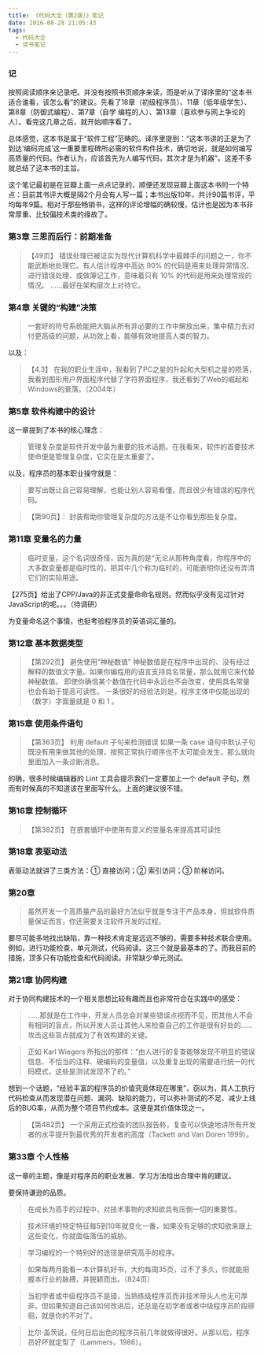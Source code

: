 ```yaml
---
title: 《代码大全（第2版）》笔记
date: 2016-08-28 21:05:43
tags: 
  - 代码大全
  - 读书笔记
---
```


### 记


按照阅读顺序来记录吧。并没有按照书页顺序来读，而是听从了译序里的“这本书适合谁看，该怎么看”的建议。先看了18章（初级程序员）、11章（低年级学生）、第8章（防御式编程）、第7章（自学
编程的人）、第13章（喜欢参与网上争论的人）。看完这几章之后，就开始顺序看了。

总体感觉，这本书是属于“软件工程”范畴的。译序里提到：“这本书讲的正是为了到达‘编码完成’这一重要里程碑所必需的软件构件技术，确切地说，就是如何编写高质量的代码。作者认为，应该首先为人编写代码，其次才是为机器”。这差不多就总结了这本书的主旨。

这个笔记最初是在豆瓣上面一点点记录的，顺便还发现豆瓣上面这本书的一个特点：目前其书评大概是隔2个月会有人写一篇；本书出版10年，共计90篇书评，平均每年9篇。相对于那些畅销书，这样的评论增幅的确较慢，估计也是因为本书非常厚重、比较偏技术类的缘故了。

<!-- more -->

### 第3章 三思而后行：前期准备


> 【49页】
> 错误处理已被证实为现代计算机科学中最棘手的问题之一，你不能武断地处理它。有人估计程序中高达 90% 的代码是用来处理异常情况、进行错误处理、或做簿记工作，意味着只有 10% 的代码是用来处理常规的情况。
> ……最好在架构层次上对待它。


### 第4章 关键的“构建”决策

> 一套好的符号系统能把大脑从所有非必要的工作中解放出来，集中精力去对付更高级的问题，从功效上看，能够有效地提高人类的智力。

以及：

>【4.3】
> 在我的职业生涯中，我看到了PC之星的升起和大型机之星的陨落，我看到图形用户界面程序代替了字符界面程序，我还看到了Web的崛起和Windows的衰落。（2004年）


### 第5章 软件构建中的设计

这一章提到了本书的核心理念：

> 管理复杂度是软件开发中最为重要的技术话题。在我看来，软件的首要技术使命便是管理复杂度，它实在是太重要了。

以及，程序员的基本职业操守就是：

> 要写出既让自己容易理解，也能让别人容易看懂，而且很少有错误的程序代码。

>【第90页】：
> 封装帮助你管理复杂度的方法是不让你看到那些复杂度。


### 第11章 变量名的力量


> 临时变量，这个名词很奇怪，因为真的是“无论从那种角度看，你程序中的大多数变量都是临时性的。把其中几个称为临时的，可能表明你还没有弄清它们的实际用途。

【275页】给出了CPP/Java的非正式变量命命名规则。然而似乎没有见过针对JavaScript的呢。。。（待调研）

为变量命名这个事情，也挺考验程序员的英语词汇量的。


### 第12章 基本数据类型


>【第292页】
> 避免使用“神秘数值” 神秘数值是在程序中出现的、没有经过解释的数值文字量。如果你编程用的语言支持具名常量，那么就用它来代替神秘数值。
> 即使你确信某个数值在代码中永远也不会改变，使用具名常量也会有助于提高可读性。
> 一条很好的经验法则是，程序主体中仅能出现的（数字）字面量就是 0 和 1 。

### 第15章 使用条件语句


> 【第363页】
> 利用 default 子句来检测错误
> 如果一条 case 语句中默认子句既没有用来做其他的处理，按照正常执行顺序也不太可能会发生，那么就向里面加入一条诊断消息。

的确，很多时候编辑器的 Lint 工具会提示我们一定要加上一个 default 子句，然而有时候真的不知道该在里面写什么。上面的建议很不错。


### 第16章 控制循环


> 【第382页】
> 在嵌套循环中使用有意义的变量名来提高其可读性


### 第18章 表驱动法

表驱动法就讲了三类方法：① 直接访问；② 索引访问；③ 阶梯访问。

### 第20章


> 虽然开发一个高质量产品的最好方法似乎就是专注于产品本身，但就软件质量保证而言，你还需要关注软件开发的过程。

要尽可能多地找出缺陷，靠一种技术肯定是远远不够的，需要多种技术联合使用。例如，进行功能检查，单元测试，代码阅读。这三个就是最基本的了。而我目前的措施，顶多只有功能检查和代码阅读。非常缺少单元测试。

### 第21章 协同构建


对于协同构建技术的一个相关思想比较有趣而且也非常符合在实践中的感受：

> ……那就是在工作中，开发人员总会对某些错误点视而不见，而其他人不会有相同的盲点，所以开发人员让其他人来检查自己的工作是很有好处的……攻击这些盲点就成为了有效构建的关键。

> 正如 Karl Wiegers 所指出的那样：“由人进行的复查能够发现不明显的错误信息、不恰当的注释、硬编码的变量值，以及重复出现的需要进行统一的代码模式，这些是测试发现不了的。”

想到一个话题，“经验丰富的程序员的价值究竟体现在哪里”，窃以为，其人工执行代码检查从而发现潜在问题、漏洞、缺陷的能力，可以弥补测试的不足、减少上线后的BUG率，从而为整个项目节约成本。这便是其价值体现之一。


> 【第482页】
> 一个采用正式检查的团队报告称，复查可以快速地讲所有开发者的水平提升到最优秀的开发者的高度（Tackett and Van Doren 1999）。


### 第33章 个人性格

这一章的主题，像是对程序员的职业发展、学习方法给出合理中肯的建议。

要保持谦逊的品质。

> 在成长为高手的过程中，对技术事物的求知欲具有压倒一切的重要性。

> 技术环境的特定特征每5到10年就变化一番，如果没有足够的求知欲来跟上这些变化，你就面临落伍的威胁。

> 学习编程的一个特别好的途径是研究高手的程序。

> 如果每两月能看一本计算机好书，大约每周35页，过不了多久，你就能把握本行业的脉搏，并脱颖而出。（824页）

> 当初学者或中级程序员不是错，当熟练级程序员而非技术带头人也无可厚非。但如果知道自己该如何改进后，还总是在初学者或者中级程序员阶段徘徊，就是你的不对了。

> 比尔·盖茨说，任何日后出色的程序员前几年就做得很好。从那以后，程序员好坏就定型了（Lammers，1986）。